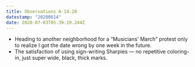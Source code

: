 ```yaml
---
title: Observations 6-14-20
datestamp: "20200614"
date: 2020-07-03T05:39:19.244Z
---
```

- Heading to another neighborhood for a “Musicians’ March” protest only to realize I got the date wrong by one week in the future.
- The satisfaction of using sign-writing Sharpies — no repetitive coloring-in, just super wide, black, thick marks.